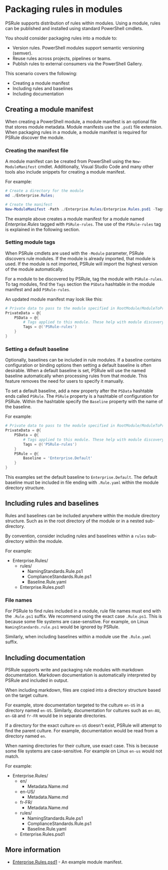 # Packaging rules in modules

PSRule supports distribution of rules within modules.
Using a module, rules can be published and installed using standard PowerShell cmdlets.

You should consider packaging rules into a module to:

- Version rules. PowerShell modules support semantic versioning (semver).
- Reuse rules across projects, pipelines or teams.
- Publish rules to external consumers via the PowerShell Gallery.

This scenario covers the following:

- Creating a module manifest
- Including rules and baselines
- Including documentation

## Creating a module manifest

When creating a PowerShell module, a module manifest is an optional file that stores module metadata.
Module manifests use the `.psd1` file extension.
When packaging rules in a module, a module manifest is required for PSRule discover the module.

### Creating the manifest file

A module manifest can be created from PowerShell using the `New-ModuleManifest` cmdlet.
Additionally, Visual Studio Code and many other tools also include snippets for creating a module manifest.

For example:

```powershell
# Create a directory for the module
md ./Enterprise.Rules;

# Create the manifest
New-ModuleManifest -Path ./Enterprise.Rules/Enterprise.Rules.psd1 -Tags 'PSRule-rules';
```

The example above creates a module manifest for a module named _Enterprise.Rules_ tagged with `PSRule-rules`.
The use of the `PSRule-rules` tag is explained in the following section.

### Setting module tags

When PSRule cmdlets are used with the `-Module` parameter, PSRule discovers rule modules.
If the module is already imported, that module is used.
If the module is not imported, PSRule will import the highest version of the module automatically.

For a module to be discovered by PSRule, tag the module with `PSRule-rules`.
To tag modules, find the `Tags` section the `PSData` hashtable in the module manifest and add `PSRule-rules`.

An updated module manifest may look like this:

```powershell
# Private data to pass to the module specified in RootModule/ModuleToProcess. This may also contain a PSData hashtable with additional module metadata used by PowerShell.
PrivateData = @{
    PSData = @{
        # Tags applied to this module. These help with module discovery in online galleries.
        Tags = @('PSRule-rules')
    }
}
```

### Setting a default baseline

Optionally, baselines can be included in rule modules.
If a baseline contains configuration or binding options then setting a default baseline is often desirable.
When a default baseline is set, PSRule will use the named baseline automatically when processing rules from that module.
This feature removes the need for users to specify it manually.

To set a default baseline, add a new property after the `PSData` hashtable ends called `PSRule`.
The `PSRule` property is a hashtable of configuration for PSRule.
Within the hashtable specify the `Baseline` property with the name of the baseline.

For example:

```powershell
# Private data to pass to the module specified in RootModule/ModuleToProcess. This may also contain a PSData hashtable with additional module metadata used by PowerShell.
PrivateData = @{
    PSData = @{
        # Tags applied to this module. These help with module discovery in online galleries.
        Tags = @('PSRule-rules')
    }
    PSRule = @{
        Baseline = 'Enterprise.Default'
    }
}
```

This examples set the default baseline to `Enterprise.Default`.
The default baseline must be included in file ending with `.Rule.yaml` within the module directory structure.

## Including rules and baselines

Rules and baselines can be included anywhere within the module directory structure.
Such as in the root directory of the module or in a nested sub-directory.

By convention, consider including rules and baselines within a `rules` sub-directory within the module.

For example:

- Enterprise.Rules/
  - rules/
    - NamingStandards.Rule.ps1
    - ComplianceStandards.Rule.ps1
    - Baseline.Rule.yaml
  - Enterprise.Rules.psd1

### File names

For PSRule to find rules included in a module, rule file names must end with the `.Rule.ps1` suffix.
We recommend using the exact case `.Rule.ps1`.
This is because some file systems are case-sensitive.
For example, on Linux `NamingStandards.rule.ps1` would be ignored by PSRule.

Similarly, when including baselines within a module use the `.Rule.yaml` suffix.

## Including documentation

PSRule supports write and packaging rule modules with markdown documentation.
Markdown documentation is automatically interpreted by PSRule and included in output.

When including markdown, files are copied into a directory structure based on the target culture.

For example, store documentation targeted to the culture `en-US` in a directory named `en-US`.
Similarly, documentation for cultures such as `en-AU`, `en-GB` and `fr-FR` would be in separate directories.

If a directory for the exact culture `en-US` doesn't exist, PSRule will attempt to find the parent culture.
For example, documentation would be read from a directory named `en`.

When naming directories for their culture, use exact case.
This is because some file systems are case-sensitive.
For example on Linux `en-us` would not match.

For example:

- Enterprise.Rules/
  - en/
    - Metadata.Name.md
  - en-US/
    - Metadata.Name.md
  - fr-FR/
    - Metadata.Name.md
  - rules/
    - NamingStandards.Rule.ps1
    - ComplianceStandards.Rule.ps1
    - Baseline.Rule.yaml
  - Enterprise.Rules.psd1

## More information

- [Enterprise.Rules.psd1](Enterprise.Rules/Enterprise.Rules.psd1) - An example module manifest.

